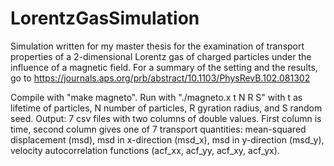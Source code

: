 # LorentzGasSimulation
Simulation written for my master thesis for the examination of transport properties of a 2-dimensional Lorentz gas of charged particles under the influence of a magnetic field. For a summary of the setting and the results, go to
https://journals.aps.org/prb/abstract/10.1103/PhysRevB.102.081302

Compile with "make magneto".
Run with "./magneto.x t N R S" with t as lifetime of particles, N number of particles, R gyration radius, and S random seed.
Output: 7 csv files with two columns of double values. First column is time, second column gives one of 7 transport quantities:
mean-squared displacement (msd), msd in x-direction (msd_x), msd in y-direction (msd_y), velocity autocorrelation functions (acf_xx, acf_yy, acf_xy, acf_yx).
